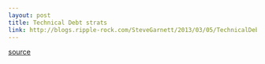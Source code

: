 ```yaml
---
layout: post
title: Technical Debt strats
link: http://blogs.ripple-rock.com/SteveGarnett/2013/03/05/TechnicalDebtStrategiesTacticsForAvoidingRemovingIt.aspx
---
```



[source](http://blogs.ripple-rock.com/SteveGarnett/2013/03/05/TechnicalDebtStrategiesTacticsForAvoidingRemovingIt.aspx)
